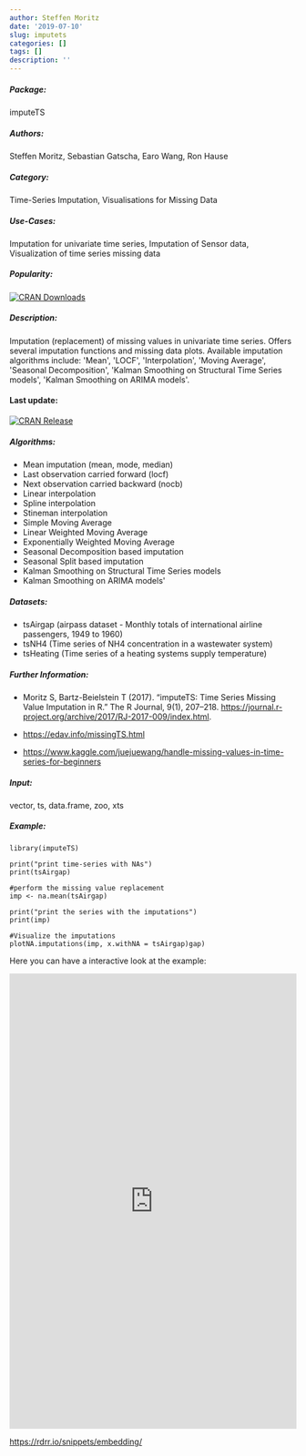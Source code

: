 ```yaml
---
author: Steffen Moritz
date: '2019-07-10'
slug: imputets
categories: []
tags: []
description: ''
---
```



##### Package: 
imputeTS

##### Authors:
Steffen Moritz, Sebastian Gatscha, Earo Wang, Ron Hause

##### Category:
Time-Series Imputation, Visualisations for Missing Data

##### Use-Cases:
Imputation for univariate time series, Imputation of Sensor data, Visualization of time series missing data

##### Popularity:
[![CRAN Downloads](https://cranlogs.r-pkg.org/badges/imputeTS)](https://cran.r-project.org/package=imputeTS)

##### Description:
Imputation (replacement) of missing values in univariate time series. Offers several imputation functions and missing data plots. Available imputation algorithms include: 'Mean', 'LOCF', 'Interpolation', 'Moving Average', 'Seasonal Decomposition', 'Kalman Smoothing on Structural Time Series models', 'Kalman Smoothing on ARIMA models'.

#### Last update:
[![CRAN Release](https://www.r-pkg.org/badges/last-release/imputeTS
)](https://cran.r-project.org/package=imputeTS)

##### Algorithms:
- Mean imputation (mean, mode, median)
- Last observation carried forward (locf)
- Next observation carried backward (nocb)
- Linear interpolation
- Spline interpolation
- Stineman interpolation
- Simple Moving Average
- Linear Weighted Moving Average
- Exponentially Weighted Moving Average
- Seasonal Decomposition based imputation
- Seasonal Split based imputation
- Kalman Smoothing on Structural Time Series models
- Kalman Smoothing on ARIMA models'

##### Datasets:
- tsAirgap (airpass dataset - Monthly totals of international airline passengers, 1949 to 1960)
- tsNH4 (Time series of NH4 concentration in a wastewater system)
- tsHeating (Time series of a heating systems supply temperature)

##### Further Information:
 - Moritz S, Bartz-Beielstein T (2017). “imputeTS: Time Series Missing Value Imputation in R.” The R Journal, 9(1), 207–218. https://journal.r-project.org/archive/2017/RJ-2017-009/index.html.
 
- https://edav.info/missingTS.html

- https://www.kaggle.com/juejuewang/handle-missing-values-in-time-series-for-beginners

##### Input: 
vector, ts, data.frame, zoo, xts

##### Example:
~~~~ 
library(imputeTS)

print("print time-series with NAs")
print(tsAirgap)

#perform the missing value replacement
imp <- na.mean(tsAirgap) 

print("print the series with the imputations")
print(imp)

#Visualize the imputations
plotNA.imputations(imp, x.withNA = tsAirgap)gap)
~~~~


Here you can have a interactive look at the example:
<iframe width='100%' height='800' src='https://rdrr.io/snippets/embed/?code=library(imputeTS)%0A%0Aprint(%22print%20time-series%20with%20NAs%22)%0Aprint(tsAirgap)%0A%0A%23perform%20the%20missing%20value%20replacement%0Aimp%20%3C-%20na.mean(tsAirgap)%20%0A%0Aprint(%22print%20the%20series%20with%20the%20imputations%22)%0Aprint(imp)%0A%0A%23Visualize%20the%20imputations%0AplotNA.imputations(imp%2C%20x.withNA%20%3D%20tsAirgap)' frameborder='0'></iframe>

 https://rdrr.io/snippets/embedding/ 
